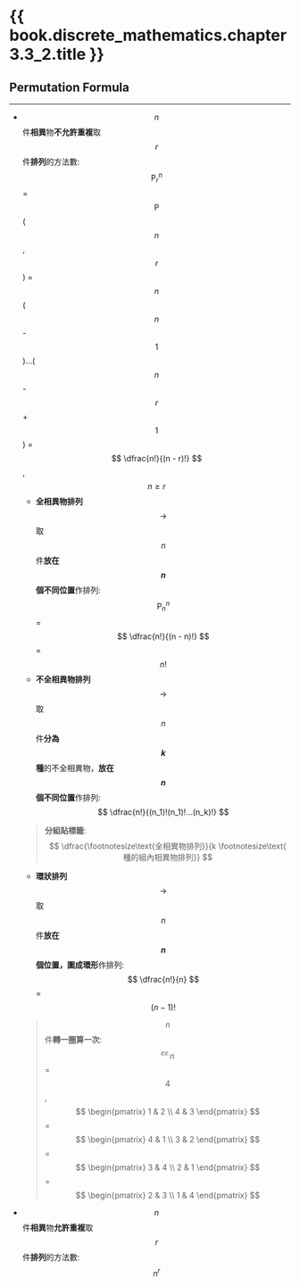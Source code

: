 # {{ book.discrete_mathematics.chapter3.3_2.title }}
<!-- toc -->

## Permutation Formula
---
- $$ n $$ 件**相異**物**不允許重複**取 $$ r $$ 件**排列**的方法數: $$ \text{P}^n_r $$ = $$ \text{P} $$($$ n $$, $$ r $$) = $$ n $$($$ n $$ - $$ 1 $$)...($$ n $$ - $$ r $$ + $$ 1 $$) = $$ \dfrac{n!}{(n - r)!} $$, $$ n \ge r $$
  - **全相異物排列** $$ \rightarrow $$ 取 $$ n $$ 件**放在 $$ n $$ 個不同位置**作排列: $$ \text{P}^n_n $$ = $$ \dfrac{n!}{(n - n)!} $$ = $$ n! $$
  - **不全相異物排列** $$ \rightarrow $$ 取 $$ n $$ 件**分為 $$ k $$ 種**的不全相異物，**放在 $$ n $$ 個不同位置**作排列: $$ \dfrac{n!}{(n_1)!(n_1)!...(n_k)!} $$
  > **分組貼標籤**: $$ \dfrac{\footnotesize\text{全相異物排列}}{k \footnotesize\text{ 種的組內相異物排列}} $$
  - **環狀排列** $$ \rightarrow $$ 取 $$ n $$ 件**放在 $$ n $$ 個位置，圍成環形**作排列: $$ \dfrac{n!}{n} $$ = $$ (n - 1)! $$
  > $$ n $$ 件**轉一圈算一次**:  
  > $$ ^{ex.} n $$ = $$ 4 $$, $$ \begin{pmatrix}
   1 & 2 \\
   4 & 3
\end{pmatrix} $$ = $$ \begin{pmatrix}
   4 & 1 \\
   3 & 2
\end{pmatrix} $$ = $$ \begin{pmatrix}
   3 & 4 \\
   2 & 1
\end{pmatrix} $$ = $$ \begin{pmatrix}
   2 & 3 \\
   1 & 4
\end{pmatrix} $$
- $$ n $$ 件**相異**物**允許重複**取 $$ r $$ 件**排列**的方法數: $$ n^r $$
